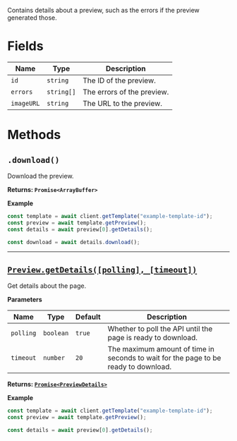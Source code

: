 Contains details about a preview, such as the errors if the preview generated those.

# Fields

| Name       | Type       | Description                |
| ---------- | ---------- | -------------------------- |
| `id`       | `string`   | The ID of the preview.     |
| `errors`   | `string[]` | The errors of the preview. |
| `imageURL` | `string`   | The URL to the preview.    |

# Methods

## `.download()`

Download the preview.

**Returns: `Promise<ArrayBuffer>`**

**Example**

```js
const template = await client.getTemplate("example-template-id");
const preview = await template.getPreview();
const details = await preview[0].getDetails();

const download = await details.download();
```

---

## [`Preview.getDetails([polling], [timeout])`](./Preview#getdetailspolling-timeout)

Get details about the page.

**Parameters**

| Name      | Type      | Default | Description                                                                         |
| --------- | --------- | ------- | ----------------------------------------------------------------------------------- |
| `polling` | `boolean` | `true`  | Whether to poll the API until the page is ready to download.                        |
| `timeout` | `number`  | `20`    | The maximum amount of time in seconds to wait for the page to be ready to download. |

**Returns: [`Promise<PreviewDetails>`](./PreviewDetails)**

**Example**

```js
const template = await client.getTemplate("example-template-id");
const preview = await template.getPreview();

const details = await preview[0].getDetails();
```
